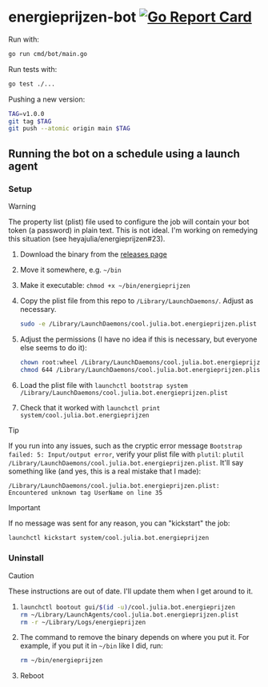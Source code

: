 # energieprijzen-bot [![Go Report Card](https://goreportcard.com/badge/github.com/heyajulia/energieprijzen)](https://goreportcard.com/report/github.com/heyajulia/energieprijzen)

Run with:

```bash
go run cmd/bot/main.go
```

Run tests with:

```bash
go test ./...
```

Pushing a new version:

```bash
TAG=v1.0.0
git tag $TAG
git push --atomic origin main $TAG
```

## Running the bot on a schedule using a launch agent

### Setup

> [!WARNING]
>
> The property list (plist) file used to configure the job will contain your bot token (a password) in plain text. This
> is not ideal. I'm working on remedying this situation (see heyajulia/energieprijzen#23).

1. Download the binary from the [releases page](https://github.com/heyajulia/energieprijzen/releases)
2. Move it somewhere, e.g. `~/bin`
3. Make it executable: `chmod +x ~/bin/energieprijzen`
4. Copy the plist file from this repo to `/Library/LaunchDaemons/`. Adjust as necessary.

   ```bash
   sudo -e /Library/LaunchDaemons/cool.julia.bot.energieprijzen.plist
   ```

5. Adjust the permissions (I have no idea if this is necessary, but everyone else seems to do it):

   ```bash
   chown root:wheel /Library/LaunchDaemons/cool.julia.bot.energieprijzen.plist
   chmod 644 /Library/LaunchDaemons/cool.julia.bot.energieprijzen.plist
   ```

6. Load the plist file with `launchctl bootstrap system /Library/LaunchDaemons/cool.julia.bot.energieprijzen.plist`
7. Check that it worked with `launchctl print system/cool.julia.bot.energieprijzen`

> [!TIP]
>
> If you run into any issues, such as the cryptic error message `Bootstrap failed: 5: Input/output error`, verify your
> plist file with `plutil`: `plutil /Library/LaunchDaemons/cool.julia.bot.energieprijzen.plist`. It'll say something
> like (and yes, this is a real mistake that I made):
>
> ```
> /Library/LaunchDaemons/cool.julia.bot.energieprijzen.plist: Encountered unknown tag UserName on line 35
> ```

> [!IMPORTANT]
>
> If no message was sent for any reason, you can "kickstart" the job:
>
> ```bash
> launchctl kickstart system/cool.julia.bot.energieprijzen
> ```

### Uninstall

> [!CAUTION]
>
> These instructions are out of date. I'll update them when I get around to it.

1. ```bash
   launchctl bootout gui/$(id -u)/cool.julia.bot.energieprijzen
   rm ~/Library/LaunchAgents/cool.julia.bot.energieprijzen.plist
   rm -r ~/Library/Logs/energieprijzen
   ```
2. The command to remove the binary depends on where you put it. For example, if you put it in `~/bin` like I did, run:

   ```bash
   rm ~/bin/energieprijzen
   ```

3. Reboot
